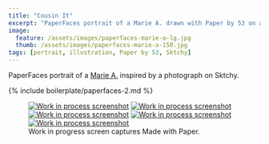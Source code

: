```yaml
---
title: "Cousin It"
excerpt: "PaperFaces portrait of a Marie A. drawn with Paper by 53 on an iPad."
image: 
  feature: /assets/images/paperfaces-marie-a-lg.jpg
  thumb: /assets/images/paperfaces-marie-a-150.jpg
tags: [portrait, illustration, Paper by 53, Sktchy]
---
```


PaperFaces portrait of a [Marie A.](http://sktchy.com/7uxxdC) inspired by a photograph on Sktchy.

{% include boilerplate/paperfaces-2.md %}

<figure class="third">
	<a href="{{ site.url }}/assets/images/paperfaces-marie-a-process-1-lg.jpg"><img src="{{ site.url }}/assets/images/paperfaces-marie-a-process-1-600.jpg" alt="Work in process screenshot"></a>
	<a href="{{ site.url }}/assets/images/paperfaces-marie-a-process-2-lg.jpg"><img src="{{ site.url }}/assets/images/paperfaces-marie-a-process-2-600.jpg" alt="Work in process screenshot"></a>
	<a href="{{ site.url }}/assets/images/paperfaces-marie-a-process-3-lg.jpg"><img src="{{ site.url }}/assets/images/paperfaces-marie-a-process-3-600.jpg" alt="Work in process screenshot"></a>
	<a href="{{ site.url }}/assets/images/paperfaces-marie-a-process-4-lg.jpg"><img src="{{ site.url }}/assets/images/paperfaces-marie-a-process-4-600.jpg" alt="Work in process screenshot"></a>
	<a href="{{ site.url }}/assets/images/paperfaces-marie-a-process-5-lg.jpg"><img src="{{ site.url }}/assets/images/paperfaces-marie-a-process-5-600.jpg" alt="Work in process screenshot"></a>
	<figcaption>Work in progress screen captures Made with Paper.</figcaption>
</figure>
